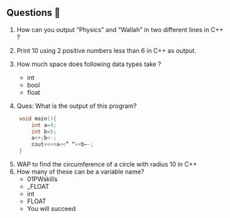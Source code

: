 ## Questions 📝

1. How can you output “Physics” and “Wallah” in two different lines in C++ ?
2. Print 10 using 2 positive numbers less than 6 in C++ as output.
3. How much space does following data types take ?
    - int
    - bool
    - float

4. Ques: What is the output of this program?
```cpp
    void main(){
        int a=4;
        int b=5;
        a<+;b<-;
        cout<<<+a<<” “<<b–-;
    }
```
5. WAP to find the circumference of a circle with radius 10 in C++
6. How many of these can be a variable name?
    - 01PWskills
    - _FLOAT
    - int
    - FLOAT
    - You will succeed 
